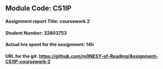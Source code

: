 ## Module Code: CS1IP 
#### Assignment report Title: coursework 2
#### Student Number: 32803753
#### Actual hrs spent for the assignment: 14h
#### URL for the git: https://github.com/m0NESY-of-Reading/Assignment-CS1IP-coursework-2
